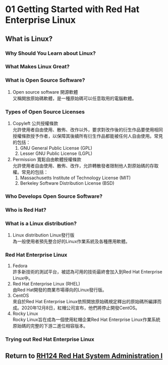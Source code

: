 # 01 Getting Started with Red Hat Enterprise Linux
## What is Linux?
### Why Should You Learn about Linux?
### What Makes Linux Great?
### What is Open Source Software?
1. Open source software 開源軟體  
    又稱開放原始碼軟體，是一種原始碼可以任意取用的電腦軟體。
### Types of Open Source Licenses
1. Copyleft 公共授權條款  
    允許使用者自由使用、散佈、改作以外，要求對改作後的衍生作品要使用相同授權條款授予作者，以保障其後續所有衍生作品都能被任何人自由使用。常見的包括：
    1. GNU General Public License (GPL)
    2. Lesser GNU Public License (LGPL)
2. Permission 寬鬆自由軟體授權條款  
    允許使用者自由使用、散佈、改作，允許轉散發者限制他人對原始碼的存取權。常見的包括：
    1. Massachusetts Institute of Technology License (MIT)
    2. Berkeley Software Distribution License (BSD)
### Who Develops Open Source Software?
### Who is Red Hat?
### What is a Linux distribution?
1. Linux distribution Linux發行版  
    為一般使用者預先整合好的Linux作業系統及各種應用軟體。
### Red Hat Enterprise Linux
1. Fedora  
    許多新技術的測試平台，被認為可用的技術最終會加入到Red Hat Enterprise Linux中。
2. Red Hat Enterprise Linux (RHEL)  
    由Red Hat開發的商業市場導向的Linux發行版。
3. CentOS  
    來自於Red Hat Enterprise Linux依照開放原始碼規定釋出的原始碼所編譯而成。2020年12月8日，紅帽公司宣布，他們將停止開發CentOS。
4. Rocky Linux  
    Rocky Linux旨在成為一個使用紅帽企業Red Hat Enterprise Linux作業系統原始碼的完整的下游二進位相容版本。
### Trying out Red Hat Enterprise Linux
## Return to [RH124 Red Hat System Administration I](/rh124_red_hat_system_administration_i/README.md)
